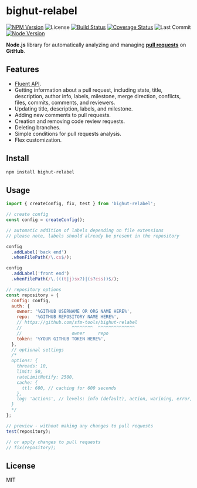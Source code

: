 # bighut-relabel

[![NPM Version](https://badgen.net/npm/v/bighut-relabel)](https://www.npmjs.com/package/bighut-relabel)
![License](https://badgen.net/npm/license/bighut-relabel)
[![Build Status](https://travis-ci.com/sfm-tools/bighut-relabel.svg?branch=main)](https://travis-ci.com/sfm-tools/bighut-relabel)
[![Coverage Status](https://coveralls.io/repos/github/sfm-tools/bighut-relabel/badge.svg?branch=main)](https://coveralls.io/github/sfm-tools/bighut-relabel?branch=main)
![Last Commit](https://badgen.net/github/last-commit/sfm-tools/bighut-relabel/main)
[![Node Version](https://badgen.net/npm/node/bighut-relabel)](https://www.npmjs.com/package/bighut-relabel)

**Node.js** library for automatically analyzing and managing
**[pull requests](https://docs.github.com/en/free-pro-team@latest/github/collaborating-with-issues-and-pull-requests/about-pull-requests)**
on **GitHub**.

## Features

* [Fluent API](https://en.wikipedia.org/wiki/Fluent_interface).
* Getting information about a pull request, including state, title, description, author info,
  labels, milestone, merge direction, conflicts, files, commits, comments, and reviewers.
* Updating title, description, labels, and milestone.
* Adding new comments to pull requests.
* Creation and removing code review requests.
* Deleting branches.
* Simple conditions for pull requests analysis.
* Flex customization.

## Install

```bash
npm install bighut-relabel
```

## Usage

```js
import { createConfig, fix, test } from 'bighut-relabel';

// create config
const config = createConfig();

// automatic addition of labels depending on file extensions
// please note, labels should already be present in the repository

config
  .addLabel('back end')
  .whenFilePath(/\.cs$/);

config
  .addLabel('front end')
  .whenFilePath(/\.(((t|j)sx?)|(s?css))$/);

// repository options
const repository = {
  config: config,
  auth: {
    owner: '%GITHUB USERNAME OR ORG NAME HERE%',
    repo:  '%GITHUB REPOSITORY NAME HERE%',
    // https://github.com/sfm-tools/bighut-relabel
    //                   ^^^^^^^^  ^^^^^^^^^^^^^^
    //                   owner     repo
    token: '%YOUR GITHUB TOKEN HERE%',
  },
  // optional settings
  /*
  options: {
    threads: 10,
    limit: 50,
    rateLimitNotify: 2500,
    cache: {
      ttl: 600, // caching for 600 seconds
    },
    log: 'actions', // levels: info (default), action, warining, error, debug, custom
  }
  */
};

// preview - without making any changes to pull requests
test(repository);

// or apply changes to pull requests
// fix(repository);
```

## License
MIT
